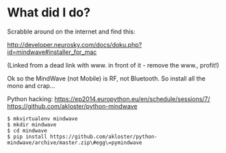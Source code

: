# What did I do?

Scrabble around on the internet and find this:

http://developer.neurosky.com/docs/doku.php?id=mindwave#installer_for_mac

(Linked from a dead link with www. in front of it - remove the www., profit!)


Ok so the MindWave (not Mobile) is RF, not Bluetooth. So install all the mono and crap...

Python hacking: https://ep2014.europython.eu/en/schedule/sessions/7/ https://github.com/akloster/python-mindwave


```
$ mkvirtualenv mindwave
$ mkdir mindwave
$ cd mindwave
$ pip install https://github.com/akloster/python-mindwave/archive/master.zip\#egg\=pymindwave

